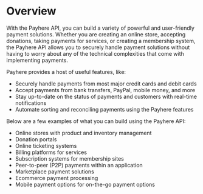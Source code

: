 # Overview

With the Payhere API, you can build a variety of powerful and user-friendly payment solutions. Whether you are creating an online store, accepting donations, taking payments for services, or creating a membership system, the Payhere API allows you to securely handle payment solutions without having to worry about any of the technical complexities that come with implementing payments.

Payhere provides a host of useful features, like:

- Securely handle payments from most major credit cards and debit cards
- Accept payments from bank transfers, PayPal, mobile money, and more
- Stay up-to-date on the status of payments and customers with real-time notifications
- Automate sorting and reconciling payments using the Payhere features

Below are a few examples of what you can build using the Payhere API:

- Online stores with product and inventory management
- Donation portals
- Online ticketing systems
- Billing platforms for services
- Subscription systems for membership sites
- Peer-to-peer (P2P) payments within an application
- Marketplace payment solutions
- Ecommerce payment processing
- Mobile payment options for on-the-go payment options
